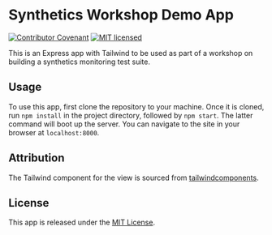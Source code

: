 # Synthetics Workshop Demo App

[![Contributor Covenant](https://img.shields.io/badge/Contributor%20Covenant-v2.0%20adopted-ff69b4.svg)](CODE_OF_CONDUCT.md)
[![MIT licensed](https://img.shields.io/badge/license-MIT-blue.svg)](./LICENSE.md)

This is an Express app with Tailwind to be used as part of a workshop on building a synthetics monitoring test suite. 

## Usage

To use this app, first clone the repository to your machine. Once it is cloned, run `npm install` in the project directory, followed by `npm start`. The latter command will boot up the server. You can navigate to the site in your browser at `localhost:8000`.

## Attribution

The Tailwind component for the view is sourced from [tailwindcomponents](https://tailwindcomponents.com/component/meet-the-team-section).

## License

This app is released under the [MIT License](LICENSE.md).